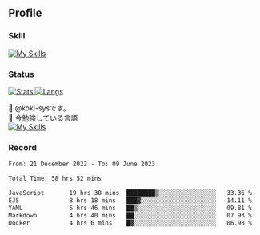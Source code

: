 ## Profile
### Skill
[![My Skills](https://skillicons.dev/icons?i=html,css,javascript,php,java,nodejs,react,bootstrap,docker,laravel,git,github,githubactions,materialui&theme=dark)](https://skillicons.dev)<br>
### Status
[![Stats](https://github-readme-stats.vercel.app/api?username=koki-sys&count_private=true&show_icons=true)
![Langs](https://github-readme-stats.vercel.app/api/top-langs/?username=koki-sys&layout=compact)](https://github.com/koki-sys)

👋 @koki-sysです。<br/>
🌱 今勉強している言語<br/>
[![My Skills](https://skillicons.dev/icons?i=typescript,react,golang&theme=dark)](https://skillicons.dev)


<!---
koki-sys/koki-sys is a ✨ special ✨ repository because its `README.md` (this file) appears on your GitHub profile.
You can click the Preview link to take a look at your changes.
--->

### Record
<!--START_SECTION:waka-->

```txt
From: 21 December 2022 - To: 09 June 2023

Total Time: 58 hrs 52 mins

JavaScript       19 hrs 38 mins  ████████▒░░░░░░░░░░░░░░░░   33.36 %
EJS              8 hrs 18 mins   ███▓░░░░░░░░░░░░░░░░░░░░░   14.11 %
YAML             5 hrs 46 mins   ██▒░░░░░░░░░░░░░░░░░░░░░░   09.81 %
Markdown         4 hrs 40 mins   ██░░░░░░░░░░░░░░░░░░░░░░░   07.93 %
Docker           4 hrs 6 mins    █▓░░░░░░░░░░░░░░░░░░░░░░░   06.98 %
```

<!--END_SECTION:waka-->
